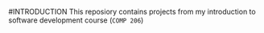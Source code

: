 #INTRODUCTION
This reposiory contains projects from my introduction to software development course (`COMP 206`)

